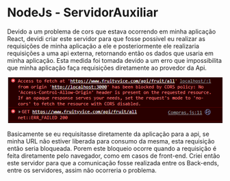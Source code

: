 # NodeJs - ServidorAuxiliar
Devido a um problema de cors que estava ocorrendo em minha aplicação React, devidi criar este servidor para que fosse possivel eu realizar as requisições de minha aplicação a ele e posteriormente ele realizaria requisições a uma api externa, retornando então os dados que usaria em minha aplicação. 
Esta medida foi tomada devido a um erro que impossibilita que minha aplicação faça requisições diretamente ao provedor da Api.

![alt text](./imgReadme/corsErro.png)

Basicamente se eu requisitasse diretamente da aplicação para a api, se minha URL não estiver liberada para consumo da mesma, esta requisição então seria bloqueada. Porem este bloqueio ocorre quando a requisição é feita diretamente pelo navegador, como em casos de front-end. Criei então este servidor para que a comunicação fosse realizada entre os Back-ends, entre os servidores, assim não ocorreria o problema.
